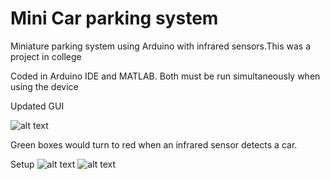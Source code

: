 # Mini Car parking system
Miniature parking system using Arduino with infrared sensors.This was a project in college


Coded in Arduino IDE and MATLAB. Both must be run simultaneously when using the device

Updated GUI

![alt text](https://github.com/cyrillelanchua/Mini_Car_Parking_System/blob/main/Documentation/GUI.JPG)

Green boxes would turn to red when an infrared sensor detects a car.


Setup
![alt text](https://github.com/cyrillelanchua/Mini_Car_Parking_System/blob/main/Documentation/Picture2.jpg)
![alt text](https://github.com/cyrillelanchua/Mini_Car_Parking_System/blob/main/Documentation/picture1.jpg)
